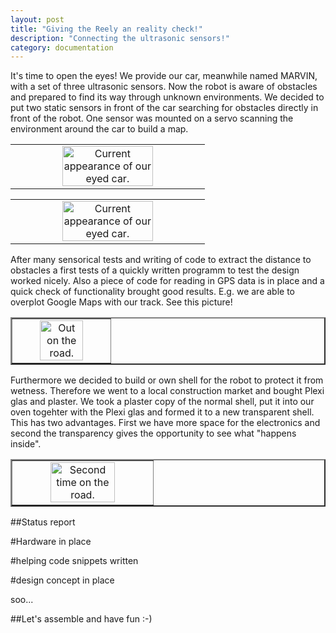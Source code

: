 ```yaml
---
layout: post
title: "Giving the Reely an reality check!"
description: "Connecting the ultrasonic sensors!"
category: documentation
---
```


It's time to open the eyes! We provide our car, meanwhile named MARVIN, with a set of three ultrasonic sensors. Now the robot is aware of obstacles and prepared to find its way through unknown environments. We decided to put two static sensors in front of the car searching for obstacles directly in front of the robot. One sensor was mounted on a servo scanning the environment around the car to build a map.

<table border="0"><td align="center">
<img src="{{ site.baseurl }}/images/documentation/eyes.jpg" alt="Current appearance of our eyed car." align="middle" width="70%">
</td></table>

<table border="0"><td align="center">
<img src="{{ site.baseurl }}/images/documentation/eyes2.jpg" alt="Current appearance of our eyed car." align="middle" width="70%">
</td></table>

After many sensorical tests and writing of code to extract the distance to obstacles a first tests of a quickly written programm to test the design worked nicely. Also a piece of code for reading in GPS data is in place and a quick check of functionality brought good results. E.g. we are able to overplot Google Maps with our track. See this picture!

<table border="2"><td align="center">
<img src="{{ site.baseurl }}/images/documentation/map.png" alt="Out on the road." width="70%">
</td></table>

Furthermore we decided to build or own shell for the robot to protect it from wetness. Therefore we went to a local construction market and bought Plexi glas and plaster. We took a plaster copy of the normal shell, put it into our oven togehter with the Plexi glas and formed it to a new transparent shell. This has two advantages. First we have more space for the electronics and second the transparency gives the opportunity to see what "happens inside".

<table border="2"><td align="center">
<img src="{{ site.baseurl }}/images/documentation/shell.jpg" alt="Second time on the road." width="70%">
</td></table>

##Status report

#Hardware in place

#helping code snippets written

#design concept in place

soo...

##Let's assemble and have fun :-)


